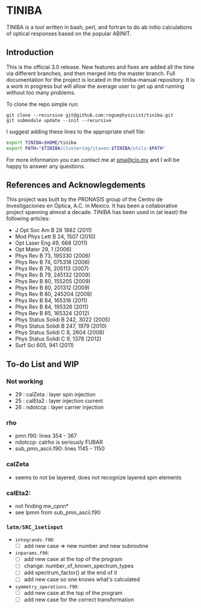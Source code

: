 TINIBA
===========================
TINIBA is a tool written in bash, perl, and fortran to do ab initio calculations of optical responses based on the popular ABINIT.

Introduction
-------------------

This is the official 3.0 release. New features and fixes are added all the time via different branches, and then merged into the master branch. Full documentation for the project is located in the tiniba-manual repository. It is a work in progress but will allow the average user to get up and running without too many problems.

To clone the repo simple run:
```
git clone --recursive git@github.com:roguephysicist/tiniba.git
git submodule update --init --recursive
```

I suggest adding these lines to the appropriate shell file:

```bash
export TINIBA=$HOME/tiniba
export PATH="$TINIBA/clustering/itaxeo:$TINIBA/utils:$PATH"
```

For more information you can contact me at sma@cio.mx and I will be happy to answer any questions.

References and Acknowlegdements
--------------

This project was built by the PRONASIS group of the Centro de Investigaciones en Óptica, A.C. in Mexico. It has been a collaborative project spanning almost a decade. TINIBA has been used in (at least) the following articles:
* J Opt Soc Am B 28 1882 (2011)
* Mod Phys Lett B 24, 1507 (2010)
* Opt Laser Eng 49, 668 (2011)
* Opt Mater 29, 1 (2006)
* Phys Rev B 73, 195330 (2006)
* Phys Rev B 74, 075318 (2006)
* Phys Rev B 76, 205113 (2007)
* Phys Rev B 79, 245132 (2009)
* Phys Rev B 80, 155205 (2009)
* Phys Rev B 80, 201312 (2009)
* Phys Rev B 80, 245204 (2009)
* Phys Rev B 84, 165316 (2011)
* Phys Rev B 84, 195326 (2011)
* Phys Rev B 85, 165324 (2012)
* Phys Status Solidi B 242, 3022 (2005)
* Phys Status Solidi B 247, 1979 (2010)
* Phys Status Solidi C 8, 2604 (2008)
* Phys Status Solidi C 9, 1378 (2012)
* Surf Sci 605, 941 (2011)

To-do List and WIP
-------------------
### Not working
* 29 : calZeta : layer spin injection
* 25 : calEta2 : layer injection current
* 26 : ndotccp : layer carrier injection

### rho
* pmn.f90: lines 354 - 367
* ndotccp: calrho is seriously FUBAR
* sub_pmn_ascii.f90: lines 1145 - 1150

### calZeta
* seems to not be layered, does not recognize layered spin elements

### calEta2:
* not finding me_cpnn*
* see lpmm from sub_pmn_ascii.f90

### `latm/SRC_1setinput`
* `integrands.f90`:
    - [ ] add new case => new number and new subroutine
* `inparams.f90`:
    - [ ] add new case at the top of the program 
    - [ ] change: number_of_known_spectrum_types
    - [ ] add spectrum_factor() at the end of it
    - [ ] add new case so one knows what's calculated
* `symmetry_operations.f90`:
    - [ ] add new case at the top of the program
    - [ ] add new case for the correct transformation
